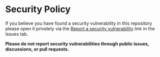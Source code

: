 # Security Policy

If you believe you have found a security vulnerability in this repository
please open it privately via the
[Report a security vulnerability](https://github.com/securesauce/vscode-precaution/security/advisories/new) link in the Issues tab.

**Please do not report security vulnerabilities through public issues, discussions, or pull requests.**
